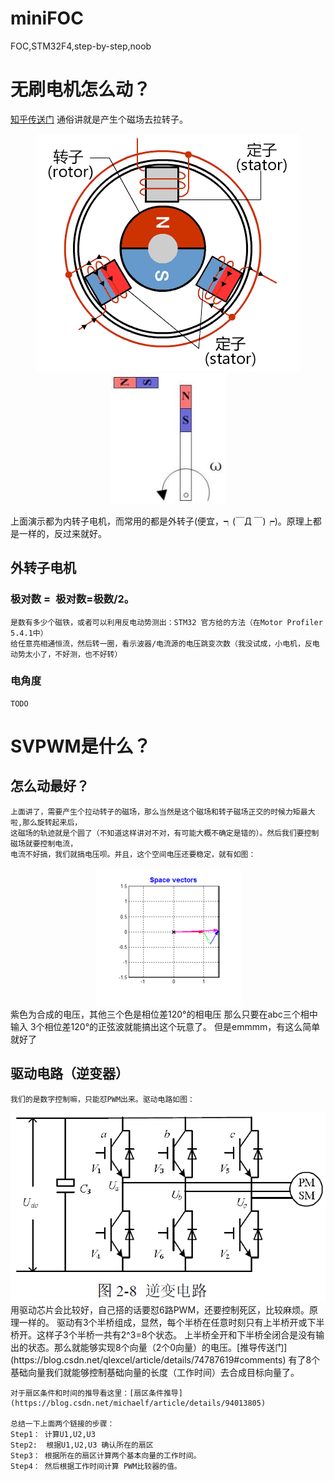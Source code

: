# miniFOC
FOC,STM32F4,step-by-step,noob

# 无刷电机怎么动？

[知乎传送门](https://www.zhihu.com/search?q=%E6%97%A0%E5%88%B7%E7%94%B5%E6%9C%BA%E5%8E%9F%E7%90%86&utm_content=search_suggestion&type=content
)
通俗讲就是产生个磁场去拉转子。
<div align=center><img src="https://github.com/CXianRen/miniFOC/blob/master/img/BLDC原理.gif"/></div>
<div align=center><img src="https://github.com/CXianRen/miniFOC/blob/master/img/q轴磁场.png"/></div>

上面演示都为内转子电机，而常用的都是外转子(便宜，┑(￣Д ￣)┍)。原理上都是一样的，反过来就好。

## 外转子电机
### 极对数 = 极对数=极数/2。 
    是数有多少个磁铁，或者可以利用反电动势测出：STM32 官方给的方法（在Motor Profiler 5.4.1中）
    给任意亮相通恒流，然后转一圈，看示波器/电流源的电压跳变次数（我没试成，小电机，反电动势太小了，不好测，也不好转）
### 电角度 
    TODO

# SVPWM是什么？
## 怎么动最好？
    上面讲了，需要产生个拉动转子的磁场，那么当然是这个磁场和转子磁场正交的时候力矩最大啦,那么旋转起来后，
    这磁场的轨迹就是个圆了（不知道这样讲对不对，有可能大概不确定是错的）。然后我们要控制磁场就要控制电流，
    电流不好搞，我们就搞电压呗。并且，这个空间电压还要稳定，就有如图：

<div align=center><img src="https://github.com/CXianRen/miniFOC/blob/master/img/Space_vectors.gif"/></div>  
    紫色为合成的电压，其他三个色是相位差120°的相电压
    那么只要在abc三个相中输入 3个相位差120°的正弦波就能搞出这个玩意了。
    但是emmmm，有这么简单就好了

## 驱动电路（逆变器）
    我们的是数字控制嘛，只能怼PWM出来。驱动电路如图：
<div align=center><img src="https://github.com/CXianRen/miniFOC/blob/master/img/驱动器.png"/></div>
    用驱动芯片会比较好，自己搭的话要怼6路PWM，还要控制死区，比较麻烦。原理一样的。
    驱动有3个半桥组成，显然，每个半桥在任意时刻只有上半桥开或下半桥开。这样子3个半桥一共有2^3=8个状态。
    上半桥全开和下半桥全闭合是没有输出的状态。那么就能够实现8个向量（2个0向量）的电压。[推导传送门](https://blog.csdn.net/qlexcel/article/details/74787619#comments)
    有了8个基础向量我们就能够控制基础向量的长度（工作时间）去合成目标向量了。

    对于扇区条件和时间的推导看这里：[扇区条件推导](https://blog.csdn.net/michaelf/article/details/94013805)

    总结一下上面两个链接的步骤：
    Step1： 计算U1,U2,U3
    Step2:  根据U1,U2,U3 确认所在的扇区
    Step3： 根据所在的扇区计算两个基本向量的工作时间。
    Step4： 然后根据工作时间计算 PWM比较器的值。
    
